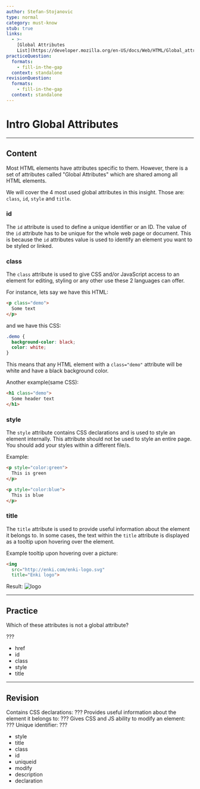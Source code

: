 ```yaml
---
author: Stefan-Stojanovic
type: normal
category: must-know
stub: true
links:
  - >-
    [Global Attributes
    List](https://developer.mozilla.org/en-US/docs/Web/HTML/Global_attributes){documentation}
practiceQuestion:
  formats:
    - fill-in-the-gap
  context: standalone
revisionQuestion:
  formats:
    - fill-in-the-gap
  context: standalone
---
```


# Intro Global Attributes


---

## Content

Most HTML elements have attributes specific to them. However, there is a set of attributes called "Global Attributes" which are shared among all HTML elements.

We will cover the 4 most used global attributes in this insight. Those are: `class`, `id`, `style` and `title`. 

### id

The `id` attribute is used to define a unique identifier or an ID. The value of the `id` attribute has to be unique for the whole web page or document. This is because the `id` attributes value is used to identify an element you want to be styled or linked.

### class

The `class` attribute is used to give CSS and/or JavaScript access to an element for editing, styling or any other use these 2 languages can offer.

For instance, lets say we have this HTML:

```html
<p class="demo">
  Some text
</p>
```

and we have this CSS:

```css
.demo {
  background-color: black;
  color: white;
}
```

This means that any HTML element with a `class="demo"` attribute will be white and have a black background color.

Another example(same CSS):

```html
<h1 class="demo">
  Some header text
</h1>
```

### style

The `style` attribute contains CSS declarations and is used to style an element internally. This attribute should not be used to style an entire page. You should add your styles within a different file/s.

Example:

```html
<p style="color:green"> 
  This is green
</p>

<p style="color:blue">
  This is blue
</p>
```

### title

The `title` attribute is used to provide useful information about the element it belongs to. In some cases, the text within the `title` attribute is displayed as a tooltip upon hovering over the element.

Example tooltip upon hovering over a picture:

```html
<img 
  src="http://enki.com/enki-logo.svg"
  title="Enki logo">
```

Result:
![logo](https://img.enkipro.com/96c1cc81cf8b05259e4f409e58ee6475.png)


---

## Practice

Which of these attributes is not a global attribute?

???

- href
- id
- class
- style
- title


---

## Revision

Contains CSS declarations: ???
Provides useful information about the element it belongs to: ???
Gives CSS and JS ability to modify an element: ???
Unique identifier: ???

- style
- title
- class
- id
- uniqueid
- modify
- description
- declaration
